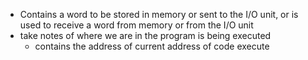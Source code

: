 - Contains a word to be stored in memory or sent to the I/O unit, or is used to receive a word from memory or from the I/O unit
 - take notes of where we are in the program is being executed
	- contains the address of current address of code execute